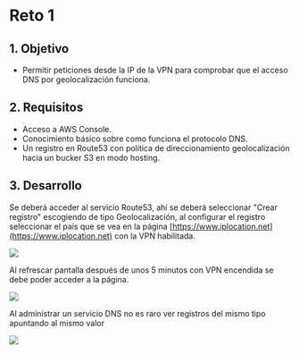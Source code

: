 # Reto 1

## 1. Objetivo 
- Permitir peticiones desde la IP de la VPN para comprobar que el acceso DNS por geolocalización funciona.

## 2. Requisitos 
- Acceso a AWS Console.
- Conocimiento básico sobre como funciona el protocolo DNS.
- Un registro en Route53 con política de direccionamiento geolocalización hacia un bucker S3 en modo hosting.

## 3. Desarrollo

Se deberá acceder al servicio Route53, ahí se deberá seleccionar "Crear registro" escogiendo de tipo Geolocalización, al configurar el registro seleccionar el país que se vea en la página [https://www.iplocation.net](https://www.iplocation.net) con la VPN habilitada.

<img src="img/r1-ip-location-country.png">

Al refrescar pantalla después de unos 5 minutos con VPN encendida se debe poder acceder a la página.

<img src="img/r1-usa-access-done.png">

Al administrar un servicio DNS no es raro ver registros del mismo tipo apuntando al mismo valor

<img src="img/ej2-multiple-a-registers.png">


